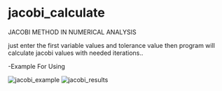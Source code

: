 # jacobi_calculate
JACOBI METHOD IN NUMERICAL ANALYSIS

just enter the first variable values and tolerance value then program will calculate jacobi values with needed iterations..

-Example For Using

![jacobi_example](https://user-images.githubusercontent.com/84380549/123541794-f99a6c00-d74e-11eb-87d3-85896e1d2a5b.png)
![jacobi_results](https://user-images.githubusercontent.com/84380549/123541798-fa330280-d74e-11eb-9666-76d3ebed6f31.png)
